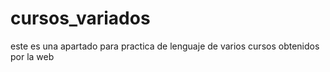 # cursos_variados

este es una apartado para practica de lenguaje de varios cursos obtenidos por la web

